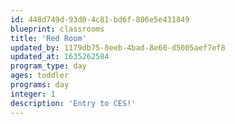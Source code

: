 ```yaml
---
id: 448d749d-93d0-4c81-bd6f-806e5e431849
blueprint: classrooms
title: 'Red Room'
updated_by: 1179db75-8eeb-4bad-8e60-d5005aef7ef8
updated_at: 1635262584
program_type: day
ages: toddler
programs: day
integer: 1
description: 'Entry to CES!'
---
```

